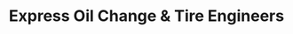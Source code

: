 ---
title: "Express Oil Change & Tire Engineers"
url: /lithia-springs/express-oil-change-and-tire-engineers/
shop: tyres
---